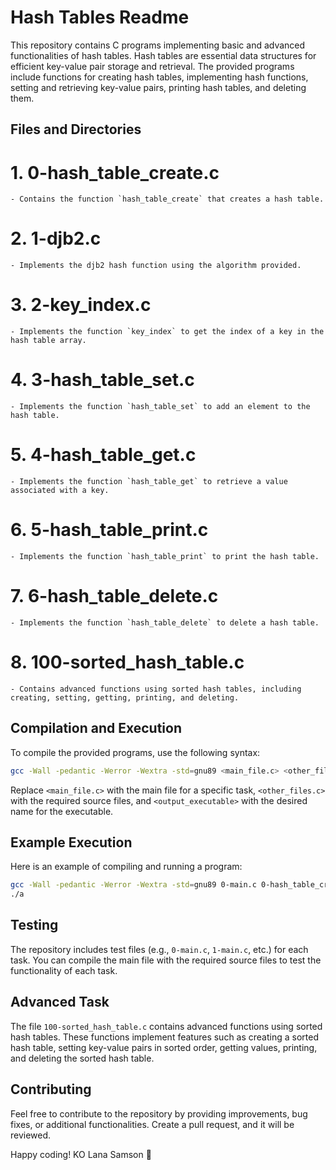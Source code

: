 # Hash Tables Readme

This repository contains C programs implementing basic and advanced functionalities of hash tables. Hash tables are essential data structures for efficient key-value pair storage and retrieval. The provided programs include functions for creating hash tables, implementing hash functions, setting and retrieving key-value pairs, printing hash tables, and deleting them.

## Files and Directories

# 1. 0-hash_table_create.c
    - Contains the function `hash_table_create` that creates a hash table.

# 2. 1-djb2.c
    - Implements the djb2 hash function using the algorithm provided.

# 3. 2-key_index.c
    - Implements the function `key_index` to get the index of a key in the hash table array.

# 4. 3-hash_table_set.c
    - Implements the function `hash_table_set` to add an element to the hash table.

# 5. 4-hash_table_get.c
    - Implements the function `hash_table_get` to retrieve a value associated with a key.

# 6. 5-hash_table_print.c
    - Implements the function `hash_table_print` to print the hash table.

# 7. 6-hash_table_delete.c
    - Implements the function `hash_table_delete` to delete a hash table.

# 8. 100-sorted_hash_table.c
    - Contains advanced functions using sorted hash tables, including creating, setting, getting, printing, and deleting.

## Compilation and Execution

To compile the provided programs, use the following syntax:

```bash
gcc -Wall -pedantic -Werror -Wextra -std=gnu89 <main_file.c> <other_files.c> -o <output_executable>
```

Replace `<main_file.c>` with the main file for a specific task, `<other_files.c>` with the required source files, and `<output_executable>` with the desired name for the executable.

## Example Execution

Here is an example of compiling and running a program:

```bash
gcc -Wall -pedantic -Werror -Wextra -std=gnu89 0-main.c 0-hash_table_create.c -o a
./a
```

## Testing

The repository includes test files (e.g., `0-main.c`, `1-main.c`, etc.) for each task. You can compile the main file with the required source files to test the functionality of each task.

## Advanced Task

The file `100-sorted_hash_table.c` contains advanced functions using sorted hash tables. These functions implement features such as creating a sorted hash table, setting key-value pairs in sorted order, getting values, printing, and deleting the sorted hash table.

## Contributing

Feel free to contribute to the repository by providing improvements, bug fixes, or additional functionalities. Create a pull request, and it will be reviewed.

Happy coding!
KO
Lana Samson 🚀